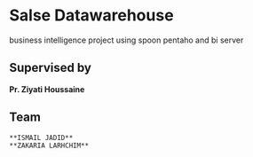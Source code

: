 # Salse Datawarehouse
business intelligence project using spoon pentaho and bi server
## Supervised by
  **Pr. Ziyati Houssaine**
## Team 
    **ISMAIL JADID**
    **ZAKARIA LARHCHIM**


